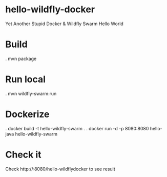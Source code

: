 # hello-wildfly-docker
Yet Another Stupid Docker &amp; Wildfly Swarm Hello World

# Build
. mvn package

# Run local
. mvn wildfly-swarm:run

# Dockerize
. docker build -t hello-wildfly-swarm .
. docker run -d -p 8080:8080 hello-java hello-wildfly-swarm

# Check it
Check http://<docker-machine ip>:8080/hello-wildflydocker to see result
